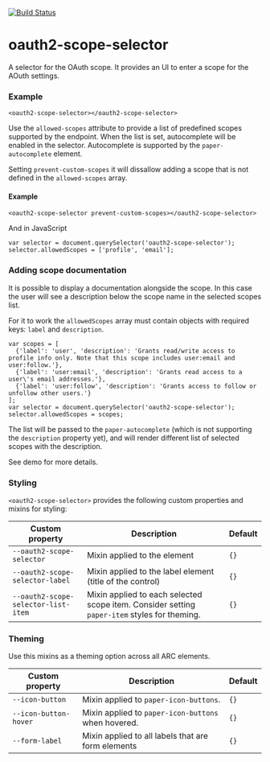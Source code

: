 [![Build Status](https://travis-ci.org/advanced-rest-client/oauth2-scope-selector.svg?branch=stage)](https://travis-ci.org/advanced-rest-client/oauth2-scope-selector)  

# oauth2-scope-selector

A selector for the OAuth scope. It provides an UI to enter a scope for the AOuth settings.

### Example
```
<oauth2-scope-selector></oauth2-scope-selector>
```

Use the `allowed-scopes` attribute to provide a list of predefined scopes supported by the
endpoint. When the list is set, autocomplete will be enabled in the selector. Autocomplete
is supported by the `paper-autocomplete` element.

Setting `prevent-custom-scopes` it will dissallow adding a scope that is not defined
in the `allowed-scopes` array.

#### Example
```
<oauth2-scope-selector prevent-custom-scopes></oauth2-scope-selector>
```
And in JavaScript
```
var selector = document.querySelector('oauth2-scope-selector');
selector.allowedScopes = ['profile', 'email'];
```

### Adding scope documentation
It is possible to display a documentation alongside the scope. In this case the user will see
a description below the scope name in the selected scopes list.

For it to work the `allowedScopes` array must contain objects with required keys: `label` and
`description`.

```
var scopes = [
  {'label': 'user', 'description': 'Grants read/write access to profile info only. Note that this scope includes user:email and user:follow.'},
  {'label': 'user:email', 'description': 'Grants read access to a user\'s email addresses.'},
  {'label': 'user:follow', 'description': 'Grants access to follow or unfollow other users.'}
];
var selector = document.querySelector('oauth2-scope-selector');
selector.allowedScopes = scopes;
```
The list will be passed to the `paper-autocomplete` (which is not supporting the `description`
property yet), and will render different list of selected scopes with the description.

See demo for more details.

### Styling
`<oauth2-scope-selector>` provides the following custom properties and mixins for styling:

Custom property | Description | Default
----------------|-------------|----------
`--oauth2-scope-selector` | Mixin applied to the element | `{}`
`--oauth2-scope-selector-label` | Mixin applied to the label element (title of the control) | `{}`
`--oauth2-scope-selector-list-item` | Mixin applied to each selected scope item. Consider setting `paper-item` styles for theming. | `{}`

### Theming
Use this mixins as a theming option across all ARC elements.

Custom property | Description | Default
----------------|-------------|----------
`--icon-button` | Mixin applied to `paper-icon-buttons`. | `{}`
`--icon-button-hover` | Mixin applied to `paper-icon-buttons` when hovered. | `{}`
`--form-label` | Mixin applied to all labels that are form elements | `{}`

